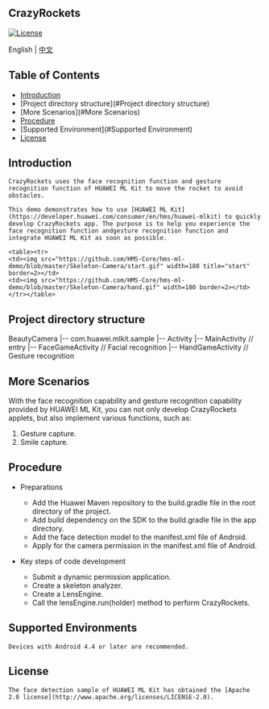 ## CrazyRockets
[![License](https://img.shields.io/badge/Docs-hmsguides-brightgreen)](https://developer.huawei.com/consumer/en/doc/development/HMS-Guides/ml-introduction-4)

English | [中文](https://github.com/HMS-Core/hms-ml-demo/blob/master/CrazyRockets/README_ZH.md)

## Table of Contents

  * [Introduction](#Introduction)
  * [Project directory structure](#Project directory structure)
  * [More Scenarios](#More Scenarios)
  * [Procedure](#Procedure)
  * [Supported Environment](#Supported Environment)
  * [License](#License)


## Introduction
    CrazyRockets uses the face recognition function and gesture recognition function of HUAWEI ML Kit to move the rocket to avoid obstacles.
    
    This demo demonstrates how to use [HUAWEI ML Kit] (https://developer.huawei.com/consumer/en/hms/huawei-mlkit) to quickly develop CrazyRockets app. The purpose is to help you experience the face recognition function andgesture recognition function and integrate HUAWEI ML Kit as soon as possible.

    <table><tr>
    <td><img src="https://github.com/HMS-Core/hms-ml-demo/blob/master/Skeleton-Camera/start.gif" width=180 title="start" border=2></td>
    <td><img src="https://github.com/HMS-Core/hms-ml-demo/blob/master/Skeleton-Camera/hand.gif" width=180 border=2></td>
    </tr></table>

## Project directory structure
BeautyCamera
    |-- com.huawei.mlkit.sample
        |-- Activity
            |-- MainActivity // entry
            |-- FaceGameActivity // Facial recognition
            |-- HandGameActivity // Gesture recognition

## More Scenarios
With the face recognition capability and gesture recognition capability provided by HUAWEI ML Kit, you can not only develop CrazyRockets applets, but also implement various functions, such as:
1. Gesture capture.
2. Smile capture.

## Procedure
- Preparations
  - Add the Huawei Maven repository to the build.gradle file in the root directory of the project.
  - Add build dependency on the SDK to the build.gradle file in the app directory.
  - Add the face detection model to the manifest.xml file of Android.
  - Apply for the camera permission in the manifest.xml file of Android.

- Key steps of code development
  - Submit a dynamic permission application.
  - Create a skeleton analyzer.
  - Create a LensEngine.
  - Call the lensEngine.run(holder) method to perform CrazyRockets.

## Supported Environments
    Devices with Android 4.4 or later are recommended.

##  License
    The face detection sample of HUAWEI ML Kit has obtained the [Apache 2.0 license](http://www.apache.org/licenses/LICENSE-2.0).

